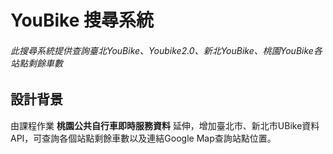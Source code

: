 # YouBike 搜尋系統

###### 此搜尋系統提供查詢臺北YouBike、Youbike2.0、新北YouBike、桃園YouBike各站點剩餘車數

## 設計背景

由課程作業 **桃園公共自行車即時服務資料** 延伸，增加臺北市、新北市UBike資料API，可查詢各個站點剩餘車數以及連結Google Map查詢站點位置。
